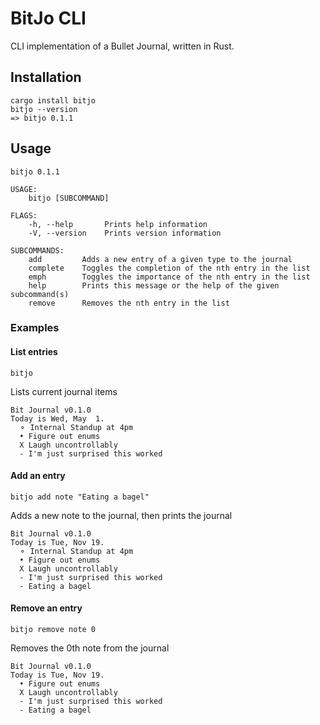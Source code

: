# BitJo CLI
CLI implementation of a Bullet Journal, written in Rust.

## Installation

```
cargo install bitjo
bitjo --version
=> bitjo 0.1.1
```

## Usage

```
bitjo 0.1.1

USAGE:
    bitjo [SUBCOMMAND]

FLAGS:
    -h, --help       Prints help information
    -V, --version    Prints version information

SUBCOMMANDS:
    add         Adds a new entry of a given type to the journal
    complete    Toggles the completion of the nth entry in the list
    emph        Toggles the importance of the nth entry in the list
    help        Prints this message or the help of the given subcommand(s)
    remove      Removes the nth entry in the list
```

### Examples

#### List entries

```
bitjo
```

Lists current journal items

```
Bit Journal v0.1.0
Today is Wed, May  1.
  ⚬ Internal Standup at 4pm
  • Figure out enums
  X Laugh uncontrollably
  - I'm just surprised this worked
```

#### Add an entry

```
bitjo add note "Eating a bagel"
```

Adds a new note to the journal, then prints the journal

```
Bit Journal v0.1.0
Today is Tue, Nov 19.
  ⚬ Internal Standup at 4pm
  • Figure out enums
  X Laugh uncontrollably
  - I'm just surprised this worked
  - Eating a bagel
```

#### Remove an entry

```
bitjo remove note 0
```

Removes the 0th note from the journal

```
Bit Journal v0.1.0
Today is Tue, Nov 19.
  • Figure out enums
  X Laugh uncontrollably
  - I'm just surprised this worked
  - Eating a bagel
```
